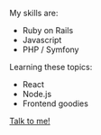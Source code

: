 My skills are:

<ul>
  <li>Ruby on Rails</li>
  <li>Javascript</li>
  <li>PHP / Symfony</li>
</ul>

Learning these topics:

<ul>
  <li>React</li>
  <li>Node.js</li>
  <li>Frontend goodies</li>
</ul>

<a href="mailto:goncab380@hotmail.com">Talk to me!</a>

